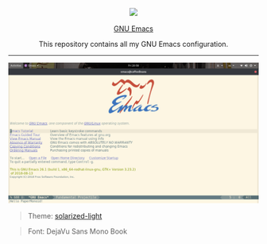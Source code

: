 <p align="center"><img src="http://ergoemacs.org/emacs/emacs_logo/emacs_logo.svg"></p>
<p align="center"><a href="https://www.gnu.org/software/emacs/">GNU Emacs</a></p>
<p align="center">This repository contains all my GNU Emacs configuration.</p>

---

![screenshot](screenshots/screenshot.jpg)

> Theme: [solarized-light](https://github.com/bbatsov/solarized-emacs)

> Font: DejaVu Sans Mono Book
